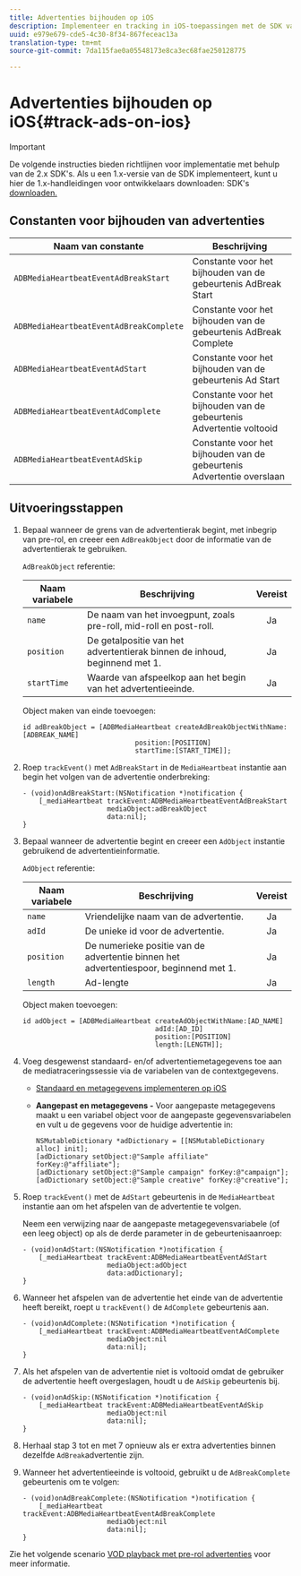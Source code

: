 ```yaml
---
title: Advertenties bijhouden op iOS
description: Implementeer en tracking in iOS-toepassingen met de SDK van Media.
uuid: e979e679-cde5-4c30-8f34-867feceac13a
translation-type: tm+mt
source-git-commit: 7da115fae0a05548173e8ca3ec68fae250128775

---
```



# Advertenties bijhouden op iOS{#track-ads-on-ios}

>[!IMPORTANT]
>
>De volgende instructies bieden richtlijnen voor implementatie met behulp van de 2.x SDK&#39;s. Als u een 1.x-versie van de SDK implementeert, kunt u hier de 1.x-handleidingen voor ontwikkelaars downloaden: SDK&#39;s [downloaden.](/help/sdk-implement/download-sdks.md)

## Constanten voor bijhouden van advertenties

| Naam van constante | Beschrijving |
|---|---|
| `ADBMediaHeartbeatEventAdBreakStart` | Constante voor het bijhouden van de gebeurtenis AdBreak Start |
| `ADBMediaHeartbeatEventAdBreakComplete` | Constante voor het bijhouden van de gebeurtenis AdBreak Complete |
| `ADBMediaHeartbeatEventAdStart` | Constante voor het bijhouden van de gebeurtenis Ad Start |
| `ADBMediaHeartbeatEventAdComplete` | Constante voor het bijhouden van de gebeurtenis Advertentie voltooid |
| `ADBMediaHeartbeatEventAdSkip` | Constante voor het bijhouden van de gebeurtenis Advertentie overslaan |

## Uitvoeringsstappen

1. Bepaal wanneer de grens van de advertentierak begint, met inbegrip van pre-rol, en creeer een `AdBreakObject` door de informatie van de advertentierak te gebruiken.

   `AdBreakObject` referentie:

   | Naam variabele | Beschrijving | Vereist |
   | --- | --- | :---: |
   | `name` | De naam van het invoegpunt, zoals pre-roll, mid-roll en post-roll. | Ja |
   | `position` | De getalpositie van het advertentierak binnen de inhoud, beginnend met 1. | Ja |
   | `startTime` | Waarde van afspeelkop aan het begin van het advertentieeinde. | Ja |

   Object maken van einde toevoegen:

   ```
   id adBreakObject = [ADBMediaHeartbeat createAdBreakObjectWithName:[ADBREAK_NAME] 
                               position:[POSITION]  
                               startTime:[START_TIME]];
   ```

1. Roep `trackEvent()` met `AdBreakStart` in de `MediaHeartbeat` instantie aan begin het volgen van de advertentie onderbreking:

   ```
   - (void)onAdBreakStart:(NSNotification *)notification { 
       [_mediaHeartbeat trackEvent:ADBMediaHeartbeatEventAdBreakStart  
                        mediaObject:adBreakObject  
                        data:nil]; 
   }
   ```

1. Bepaal wanneer de advertentie begint en creeer een `AdObject` instantie gebruikend de advertentieinformatie.

   `AdObject` referentie:

   | Naam variabele | Beschrijving | Vereist |
   | --- | --- | :---: |
   | `name` | Vriendelijke naam van de advertentie. | Ja |
   | `adId` | De unieke id voor de advertentie. | Ja |
   | `position` | De numerieke positie van de advertentie binnen het advertentiespoor, beginnend met 1. | Ja |
   | `length` | Ad-lengte | Ja |

   Object maken toevoegen:

   ```
   id adObject = [ADBMediaHeartbeat createAdObjectWithName:[AD_NAME] 
                                    adId:[AD_ID] 
                                    position:[POSITION] 
                                    length:[LENGTH]];
   ```

1. Voeg desgewenst standaard- en/of advertentiemetagegevens toe aan de mediatraceringssessie via de variabelen van de contextgegevens.

   * [Standaard en metagegevens implementeren op iOS](/help/sdk-implement/track-ads/impl-std-ad-metadata/impl-std-ad-metadata-ios.md)
   * **Aangepast en metagegevens -** Voor aangepaste metagegevens maakt u een variabel object voor de aangepaste gegevensvariabelen en vult u de gegevens voor de huidige advertentie in:

      ```
      NSMutableDictionary *adDictionary = [[NSMutableDictionary alloc] init]; 
      [adDictionary setObject:@"Sample affiliate" forKey:@"affiliate"]; 
      [adDictionary setObject:@"Sample campaign" forKey:@"campaign"]; 
      [adDictionary setObject:@"Sample creative" forKey:@"creative"];
      ```

1. Roep `trackEvent()` met de `AdStart` gebeurtenis in de `MediaHeartbeat` instantie aan om het afspelen van de advertentie te volgen.

   Neem een verwijzing naar de aangepaste metagegevensvariabele (of een leeg object) op als de derde parameter in de gebeurtenisaanroep:

   ```
   - (void)onAdStart:(NSNotification *)notification { 
       [_mediaHeartbeat trackEvent:ADBMediaHeartbeatEventAdStart  
                        mediaObject:adObject  
                        data:adDictionary]; 
   }
   ```

1. Wanneer het afspelen van de advertentie het einde van de advertentie heeft bereikt, roept u `trackEvent()` de `AdComplete` gebeurtenis aan.

   ```
   - (void)onAdComplete:(NSNotification *)notification { 
       [_mediaHeartbeat trackEvent:ADBMediaHeartbeatEventAdComplete  
                        mediaObject:nil  
                        data:nil]; 
   }
   ```

1. Als het afspelen van de advertentie niet is voltooid omdat de gebruiker de advertentie heeft overgeslagen, houdt u de `AdSkip` gebeurtenis bij.

   ```
   - (void)onAdSkip:(NSNotification *)notification { 
       [_mediaHeartbeat trackEvent:ADBMediaHeartbeatEventAdSkip  
                        mediaObject:nil  
                        data:nil]; 
   }
   ```

1. Herhaal stap 3 tot en met 7 opnieuw als er extra advertenties binnen dezelfde `AdBreak`advertentie zijn.
1. Wanneer het advertentieeinde is voltooid, gebruikt u de `AdBreakComplete` gebeurtenis om te volgen:

   ```
   - (void)onAdBreakComplete:(NSNotification *)notification { 
       [_mediaHeartbeat trackEvent:ADBMediaHeartbeatEventAdBreakComplete  
                        mediaObject:nil  
                        data:nil]; 
   }
   ```

Zie het volgende scenario [VOD playback met pre-rol advertenties](/help/sdk-implement/tracking-scenarios/vod-preroll-ads.md) voor meer informatie.
